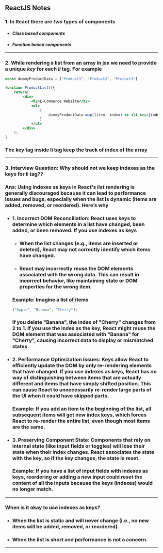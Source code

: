 ## ReactJS Notes

### 1. In React there are ***two*** types of components

- #### *Class based components*

- #### *Function based components*

---

### 2. While rendering a list from an array in jsx we need to provide a unique *key* for each *li* tag. For example

```jsx
const dummyProductData = ["Product1", "Product2", "Product3"]

function ProductList(){
    return(
        <div>
            <h2>E-Commerce Website</h2>
            <ul>
                {
                    dummyProductData.map((item, index) => <li key={index}>{item}</li>)
                }
            </ul>
        </div>
    );
}
```

### The key tag inside li tag keep the track of index of the array

---

### 3. **Interview Question:** Why should not we keep indexes as the keys for li tag??

### Ans: Using indexes as keys in React's list rendering is generally discouraged because it can lead to performance issues and bugs, especially when the list is dynamic (items are added, removed, or reordered). Here’s why

- ### **1. Incorrect DOM Reconciliation:** React uses keys to determine which elements in a list have changed, been added, or been removed. If you use indexes as keys

    - ### When the list changes (e.g., items are inserted or deleted), React may not correctly identify which items have changed.

    - ### React may incorrectly reuse the DOM elements associated with the wrong data. This can result in incorrect behavior, like maintaining state or DOM properties for the wrong item.

  ### **Example:** Imagine a list of items

    ```jsx
    ["Apple", "Banana", "Cherry"];
    ```

  ### If you delete "Banana", the index of "Cherry" changes from 2 to 1. If you use the index as the key, React might reuse the DOM element that was associated with "Banana" for "Cherry", causing incorrect data to display or mismatched states.

- ### **2. Performance Optimization Issues:** Keys allow React to efficiently update the DOM by only re-rendering elements that have changed. If you use indexes as keys, React has no way of distinguishing between items that are actually different and items that have simply shifted position. This can cause React to unnecessarily re-render large parts of the UI when it could have skipped parts.

  ### **Example:** If you add an item to the beginning of the list, all subsequent items will get new index keys, which forces React to re-render the entire list, even though most items are the same.

- ### **3. Preserving Component State:** Components that rely on internal state (like input fields or toggles) will lose their state when their index changes. React associates the state with the key, so if the key changes, the state is reset.

  ### Example: If you have a list of input fields with indexes as keys, reordering or adding a new input could reset the content of all the inputs because the keys (indexes) would no longer match.

---

### **When is it okay to use indexes as keys?**

- ### When the list is static and will never change (i.e., no new items will be added, removed, or reordered).

- ### When the list is short and performance is not a concern.

---

